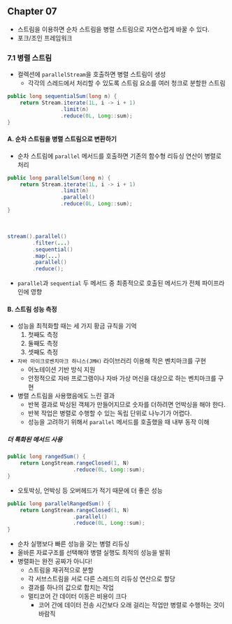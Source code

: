 ## Chapter 07

- 스트림을 이용하면 순차 스트림을 병렬 스트림으로 자연스럽게 바꿀 수 있다.
- 포크/조인 프레임워크

### 7.1 병렬 스트림
- 컬렉션에 `parallelStream`을 호출하면 병렬 스트림이 생성
    - 각각의 스레드에서 처리할 수 있도록 스트림 요소를 여러 청크로 분할한 스트림
```java
public long sequentialSum(long n) {
    return Stream.iterate(1L, i -> i + 1)
                 .limit(n)
                 .reduce(0L, Long::sum);
}
```

#### A. 순차 스트림을 병렬 스트림으로 변환하기
- 순차 스트림에 `parallel` 메서드를 호출하면 기존의 함수형 리듀싱 연산이 병렬로 처리
```java
public long parallelSum(long n) {
    return Stream.iterate(1L, i -> i + 1)
                 .limit(n)
                 .parallel()
                 .reduce(0L, Long::sum);
}
```
<br>

```java
stream().parallel()
        .filter(...)
        .sequential()
        .map(...)
        .parallel()
        .reduce();
```
- `parallel`과 `sequential` 두 메서드 중 최종적으로 호출된 메서드가 전체 파이프라인에 영향

#### B. 스트림 성능 측정
- 성능을 최적화할 때는 세 가지 황금 규칙을 기억
    1. 첫째도 측정
    2. 둘째도 측정
    3. 셋째도 측정
- `자바 마이크로벤치마크 하니스(JMH)` 라이브러리 이용해 작은 벤치마크를 구현
    - 어노테이션 기반 방식 지원
    - 안정적으로 자바 프로그램이나 자바 가상 머신을 대상으로 하는 벤치마크를 구현
- 병렬 스트림을 사용했음에도 느린 결과
    - 반복 결과로 박싱된 객체가 만들어지므로 숫자를 더하려면 언박싱을 해야 한다.
    - 반복 작업은 병렬로 수행할 수 있는 독립 단위로 나누기가 어렵다.
    - 성능을 고려하기 위해서 `parallel` 메서드를 호출했을 때 내부 동작 이해

##### 더 특화된 메서드 사용
```java
public long rangedSum() {
    return LongStream.rangeClosed(1, N)
                     .reduce(0L, Long::sum);
}
```
- 오토박싱, 언박싱 등 오버헤드가 적기 때문에 더 좋은 성능

```java
public long parallelRangedSum() {
    return LongStream.rangeClosed(1, N)
                     .parallel()
                     .reduce(0L, Long::sum);
}
```
- 순차 실행보다 빠른 성능을 갖는 병렬 리듀싱
- 올바른 자료구조를 선택해야 병렬 실행도 최적의 성능을 발휘
- 병렬화는 완전 공짜가 아니다!
    - 스트림을 재귀적으로 분할
    - 각 서브스트림을 서로 다른 스레드의 리듀싱 연산으로 할당
    - 결과를 하나의 값으로 합치는 작업
    - 멀티코어 간 데이터 이동은 비용이 크다
        - 코어 간에 데이터 전송 시간보다 오래 걸리는 작업만 병렬로 수행하는 것이 바람직